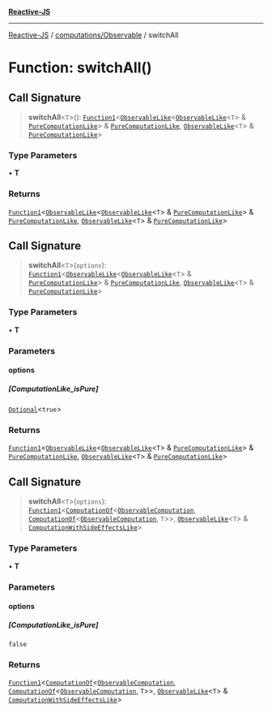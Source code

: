 [**Reactive-JS**](../../../README.md)

***

[Reactive-JS](../../../README.md) / [computations/Observable](../README.md) / switchAll

# Function: switchAll()

## Call Signature

> **switchAll**\<`T`\>(): [`Function1`](../../../functions/type-aliases/Function1.md)\<[`ObservableLike`](../../interfaces/ObservableLike.md)\<[`ObservableLike`](../../interfaces/ObservableLike.md)\<`T`\> & [`PureComputationLike`](../../interfaces/PureComputationLike.md)\> & [`PureComputationLike`](../../interfaces/PureComputationLike.md), [`ObservableLike`](../../interfaces/ObservableLike.md)\<`T`\> & [`PureComputationLike`](../../interfaces/PureComputationLike.md)\>

### Type Parameters

• **T**

### Returns

[`Function1`](../../../functions/type-aliases/Function1.md)\<[`ObservableLike`](../../interfaces/ObservableLike.md)\<[`ObservableLike`](../../interfaces/ObservableLike.md)\<`T`\> & [`PureComputationLike`](../../interfaces/PureComputationLike.md)\> & [`PureComputationLike`](../../interfaces/PureComputationLike.md), [`ObservableLike`](../../interfaces/ObservableLike.md)\<`T`\> & [`PureComputationLike`](../../interfaces/PureComputationLike.md)\>

## Call Signature

> **switchAll**\<`T`\>(`options`): [`Function1`](../../../functions/type-aliases/Function1.md)\<[`ObservableLike`](../../interfaces/ObservableLike.md)\<[`ObservableLike`](../../interfaces/ObservableLike.md)\<`T`\> & [`PureComputationLike`](../../interfaces/PureComputationLike.md)\> & [`PureComputationLike`](../../interfaces/PureComputationLike.md), [`ObservableLike`](../../interfaces/ObservableLike.md)\<`T`\> & [`PureComputationLike`](../../interfaces/PureComputationLike.md)\>

### Type Parameters

• **T**

### Parameters

#### options

##### [ComputationLike_isPure]

[`Optional`](../../../functions/type-aliases/Optional.md)\<`true`\>

### Returns

[`Function1`](../../../functions/type-aliases/Function1.md)\<[`ObservableLike`](../../interfaces/ObservableLike.md)\<[`ObservableLike`](../../interfaces/ObservableLike.md)\<`T`\> & [`PureComputationLike`](../../interfaces/PureComputationLike.md)\> & [`PureComputationLike`](../../interfaces/PureComputationLike.md), [`ObservableLike`](../../interfaces/ObservableLike.md)\<`T`\> & [`PureComputationLike`](../../interfaces/PureComputationLike.md)\>

## Call Signature

> **switchAll**\<`T`\>(`options`): [`Function1`](../../../functions/type-aliases/Function1.md)\<[`ComputationOf`](../../type-aliases/ComputationOf.md)\<[`ObservableComputation`](../interfaces/ObservableComputation.md), [`ComputationOf`](../../type-aliases/ComputationOf.md)\<[`ObservableComputation`](../interfaces/ObservableComputation.md), `T`\>\>, [`ObservableLike`](../../interfaces/ObservableLike.md)\<`T`\> & [`ComputationWithSideEffectsLike`](../../interfaces/ComputationWithSideEffectsLike.md)\>

### Type Parameters

• **T**

### Parameters

#### options

##### [ComputationLike_isPure]

`false`

### Returns

[`Function1`](../../../functions/type-aliases/Function1.md)\<[`ComputationOf`](../../type-aliases/ComputationOf.md)\<[`ObservableComputation`](../interfaces/ObservableComputation.md), [`ComputationOf`](../../type-aliases/ComputationOf.md)\<[`ObservableComputation`](../interfaces/ObservableComputation.md), `T`\>\>, [`ObservableLike`](../../interfaces/ObservableLike.md)\<`T`\> & [`ComputationWithSideEffectsLike`](../../interfaces/ComputationWithSideEffectsLike.md)\>
